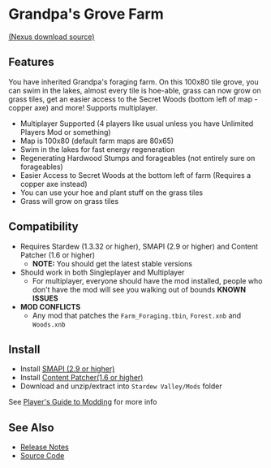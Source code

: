# Grandpa's Grove Farm
[(Nexus download source)](https://www.nexusmods.com/stardewvalley/mods/2937)

## Features
You have inherited Grandpa's foraging farm. On this 100x80 tile grove, you can swim in the lakes, almost every tile is hoe-able, grass can now grow on grass tiles, 
get an easier access to the Secret Woods (bottom left of map - copper axe) and more! Supports multiplayer.

- Multiplayer Supported (4 players like usual unless you have Unlimited Players Mod or something)
- Map is 100x80 (default farm maps are 80x65)
- Swim in the lakes for fast energy regeneration
- Regenerating Hardwood Stumps and forageables (not entirely sure on forageables)
- Easier Access to Secret Woods at the bottom left of farm (Requires a copper axe instead)
- You can use your hoe and plant stuff on the grass tiles
- Grass will grow on grass tiles

## Compatibility
- Requires Stardew (1.3.32 or higher), SMAPI (2.9 or higher) and Content Patcher (1.6 or higher)
  - **NOTE:** You should get the latest stable versions
- Should work in both Singleplayer and Multiplayer
  - For multiplayer, everyone should have the mod installed, people who don't have the mod will see you walking out of bounds
**KNOWN ISSUES**
- **MOD CONFLICTS**
    - Any mod that patches the ```Farm_Foraging.tbin```, ```Forest.xnb``` and ```Woods.xnb```
## Install
- Install [SMAPI (2.9 or higher)](https://www.nexusmods.com/stardewvalley/mods/2400)
- Install [Content Patcher(1.6 or higher)](https://www.nexusmods.com/stardewvalley/mods/1915)
- Download and unzip/extract into ```Stardew Valley/Mods``` folder

See [Player's Guide to Modding](https://stardewvalleywiki.com/Modding:Player_Guide/Getting_Started) for more info

## See Also
- [Release Notes]()
- [Source Code](https://github.com/JessebotX/StardewMods/tree/master/ContentPatcherMods/%5BCP%5D%20Grandpa's%20Grove%20Farm)